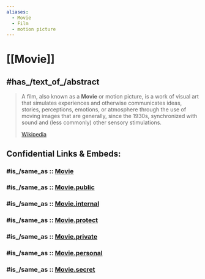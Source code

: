 ```yaml
---
aliases:
  - Movie
  - Film
  - motion picture
---
```


# [[Movie]] 


## #has_/text_of_/abstract 

> A film, also known as a **Movie** or motion picture, is a work of visual art 
> that simulates experiences and otherwise communicates ideas, stories, perceptions, emotions, or atmosphere 
> through the use of moving images that are generally, since the 1930s, 
> synchronized with sound and (less commonly) other sensory stimulations.
>
> [Wikipedia](https://en.wikipedia.org/wiki/Film) 


## Confidential Links & Embeds: 

### #is_/same_as :: [Movie](/_Standards/Media/Movie.md) 

### #is_/same_as :: [Movie.public](/_public/Media/Movie.public.md) 

### #is_/same_as :: [Movie.internal](/_internal/Media/Movie.internal.md) 

### #is_/same_as :: [Movie.protect](/_protect/Media/Movie.protect.md) 

### #is_/same_as :: [Movie.private](/_private/Media/Movie.private.md) 

### #is_/same_as :: [Movie.personal](/_personal/Media/Movie.personal.md) 

### #is_/same_as :: [Movie.secret](/_secret/Media/Movie.secret.md)

